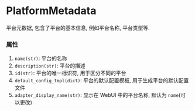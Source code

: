 # PlatformMetadata [​](https://docs.astrbot.app/dev/star/resources/platform_metadata.html\#platformmetadata)

平台元数据, 包含了平台的基本信息, 例如平台名称, 平台类型等.

### 属性 [​](https://docs.astrbot.app/dev/star/resources/platform_metadata.html\#%E5%B1%9E%E6%80%A7)

1. `name(str)`: 平台的名称
2. `description(str)`: 平台的描述
3. `id(str)`: 平台的唯一标识符, 用于区分不同的平台
4. `default_config_tmpl(dict)`: 平台的默认配置模板, 用于生成平台的默认配置文件
5. `adapter_display_name(str)`: 显示在 WebUI 中的平台名称, 默认为 `name`(可以更改)